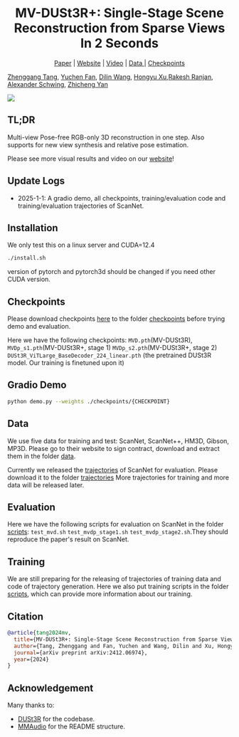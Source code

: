 <div align="center">
<p align="center">
  <h1>MV-DUSt3R+: Single-Stage Scene Reconstruction from Sparse Views In 2 Seconds</h1>
  <a href="https://arxiv.org/abs/2412.06974">Paper</a> | <a href="https://mv-dust3rp.github.io/">Website</a> | <a href="https://www.youtube.com/watch?v=LBvnuKQ8Rso">Video</a> | <a href="https://huggingface.co/Zhenggang/MV-DUSt3R/tree/main/trajectories"> Data </a> | <a href="https://huggingface.co/Zhenggang/MV-DUSt3R/tree/main/checkpoints"> Checkpoints </a>
</p>
</div>

[Zhenggang Tang](https://recordmp3.github.io), [Yuchen Fan](https://ychfan.github.io/), [Dilin Wang](https://wdilin.github.io/), [Hongyu Xu](https://hyxu2006.github.io/),[Rakesh Ranjan](https://www.linkedin.com/in/rakesh-r-3848538), [Alexander Schwing](https://www.alexander-schwing.de/), [Zhicheng Yan](https://sites.google.com/view/zhicheng-yan)

<div class="content has-text-centered"> <img src="https://github.com/MV-DUSt3Rp/MV-DUSt3Rp.github.io/blob/main/static/images/tsr_.png" class="interpolation-image"/> </div>

## TL;DR

Multi-view Pose-free RGB-only 3D reconstruction in one step.
Also supports for new view synthesis and relative pose estimation.

Please see more visual results and video on our [website](https://mv-dust3rp.github.io/)!

## Update Logs

- 2025-1-1: A gradio demo, all checkpoints, training/evaluation code and training/evaluation trajectories of ScanNet.

## Installation

We only test this on a linux server and CUDA=12.4

```bash
./install.sh
```

version of pytorch and pytorch3d should be changed if you need other CUDA version.

## Checkpoints

Please download checkpoints [here](https://huggingface.co/Zhenggang/MV-DUSt3R/tree/main/checkpoints) to the folder [checkpoints](https://github.com/facebookresearch/facebookresearch/mvdust3r/checkpoints) before trying demo and evaluation.

Here we have the following checkpoints: `MVD.pth`(MV-DUSt3R), `MVDp_s1.pth`(MV-DUSt3R+, stage 1) `MVDp_s2.pth`(MV-DUSt3R+, stage 2)
`DUSt3R_ViTLarge_BaseDecoder_224_linear.pth` (the pretrained DUSt3R model. Our training is finetuned upon it)

## Gradio Demo

```bash
python demo.py --weights ./checkpoints/{CHECKPOINT}
```

## Data

We use five data for training and test: ScanNet, ScanNet++, HM3D, Gibson, MP3D. Please go to their website to sign contract, download and extract them in the folder [data](https://github.com/facebookresearch/facebookresearch/mvdust3r/data).

Currently we released the [trajectories](https://huggingface.co/Zhenggang/MV-DUSt3R/tree/main/trajectories) of ScanNet for evaluation. Please download it to the folder [trajectories](https://github.com/facebookresearch/facebookresearch/mvdust3r/trajectories) More trajectories for training and more data will be released later.

## Evaluation

Here we have the following scripts for evaluation on ScanNet in the folder [scripts](https://github.com/facebookresearch/facebookresearch/mvdust3r/scripts): `test_mvd.sh` `test_mvdp_stage1.sh` `test_mvdp_stage2.sh`.They should reproduce the paper's result on ScanNet.

## Training

We are still preparing for the releasing of trajectories of training data and code of trajectory generation. Here we also put training scripts in the folder [scripts](https://github.com/facebookresearch/facebookresearch/mvdust3r/scripts), which can provide more information about our training.

## Citation

```bibtex
@article{tang2024mv,
  title={MV-DUSt3R+: Single-Stage Scene Reconstruction from Sparse Views In 2 Seconds},
  author={Tang, Zhenggang and Fan, Yuchen and Wang, Dilin and Xu, Hongyu and Ranjan, Rakesh and Schwing, Alexander and Yan, Zhicheng},
  journal={arXiv preprint arXiv:2412.06974},
  year={2024}
}
```

## Acknowledgement

Many thanks to:
- [DUSt3R](https://github.com/naver/dust3r) for the codebase.
- [MMAudio](https://github.com/hkchengrex/MMAudio/tree/main) for the README structure.
